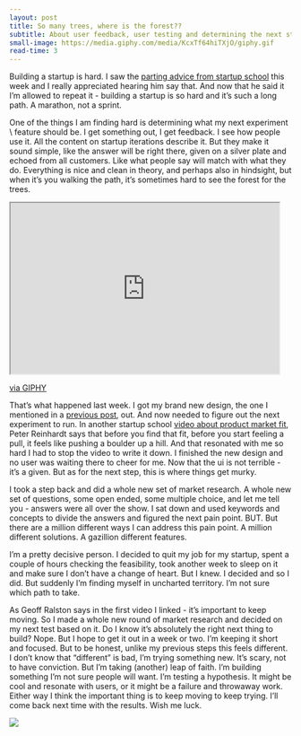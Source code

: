 ```yaml
---
layout: post
title: So many trees, where is the forest??
subtitle: About user feedback, user testing and determining the next step.
small-image: https://media.giphy.com/media/KcxTf64hiTXjO/giphy.gif
read-time: 3
---
```

Building a startup is hard. I saw the <a href="https://www.ycombinator.com/library/6u-startup-school-parting-advice" target="_blank">parting advice from startup school</a> this week and I really appreciated hearing him say that. And now that he said it I’m allowed to repeat it - building a startup is so hard and it’s such a long path. A marathon, not a sprint.

One of the things I am finding hard is determining what my next experiment \ feature should be. I get something out, I get feedback. I see how people use it. All the content on startup iterations describe it. But they make it sound simple, like the answer will be right there, given on a silver plate and echoed from all customers. Like what people say will match with what they do. Everything is nice and clean in theory, and perhaps also in hindsight, but when it’s you walking the path, it’s sometimes hard to see the forest for the trees.

<iframe src="https://giphy.com/embed/KcxTf64hiTXjO" width="480" height="305" class="post-image post-gif"  allowFullScreen></iframe><p><a href="https://giphy.com/gifs/cat-tank-KcxTf64hiTXjO">via GIPHY</a></p>

That’s what happened last week. I got my brand new design, the one I mentioned in a <a href="https://blog.parentscheduler.app/posts/2020/08/09/why/" target="_blank">previous post</a>, out. And now needed to figure out the next experiment to run. In another startup school <a href="https://www.ycombinator.com/library/6B-on-finding-product-market-fit-at-segment-yc-s11" target="_blank">video about product market fit</a>, Peter Reinhardt says that before you find that fit, before you start feeling a pull, it feels like pushing a boulder up a hill. And that resonated with me so hard I had to stop the video to write it down. I finished the new design and no user was waiting there to cheer for me. Now that the ui is not terrible - it’s a given. But as for the next step, this is where things get murky.

I took a step back and did a whole new set of market research. A whole new set of questions, some open ended, some multiple choice, and let me tell you - answers were all over the show. I sat down and used keywords and concepts to divide the answers and figured the next pain point. BUT. But there are a million different ways I can address this pain point. A million different solutions. A gazillion different features.

I’m a pretty decisive person. I decided to quit my job for my startup, spent a couple of hours checking the feasibility, took another week to sleep on it and make sure I don’t have a change of heart. But I knew. I decided and so I did. But suddenly I’m finding myself in uncharted territory. I’m not sure which path to take.

As Geoff Ralston says in the first video I linked - it’s important to keep moving. So I made a whole new round of market research and decided on my next test based on it. Do I know it’s absolutely the right next thing to build? Nope. But I hope to get it out in a week or two. I’m keeping it short and focused. But to be honest, unlike my previous steps this feels different. I don’t know that “different” is bad, I’m trying something new. It’s scary, not to have conviction. But I’m taking (another) leap of faith. I’m building something I’m not sure people will want. I’m testing a hypothesis. It might be cool and resonate with users, or it might be a failure and throwaway work. Either way I think the important thing is to keep moving to keep trying. I’ll come back next time with the results. Wish me luck.

<span class="inline-post-image"><img src="{{ site.baseurl }}/assets/img/forest_meme.jpg" class="post-image" /></span>